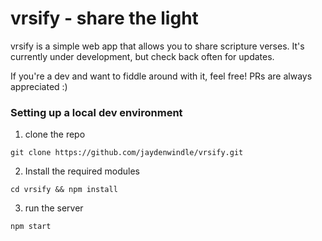 # vrsify - share the light

vrsify is a simple web app that allows you to share scripture verses. It's currently under development,
but check back often for updates. 

If you're a dev and want to fiddle around with it, feel free! PRs are always appreciated :)

### Setting up a local dev environment

1) clone the repo

`git clone https://github.com/jaydenwindle/vrsify.git`

2) Install the required modules

`cd vrsify && npm install`

3) run the server

`npm start`
